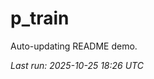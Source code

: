 # p_train

Auto-updating README demo.

<!--START_SECTION:status-->
_Last run: 2025-10-25 18:26 UTC_
<!--END_SECTION:status-->



























































































































































































































































































































































































































































































































































































































































































































































































































































































































































































































































































































































































































































































































































































































































































































































